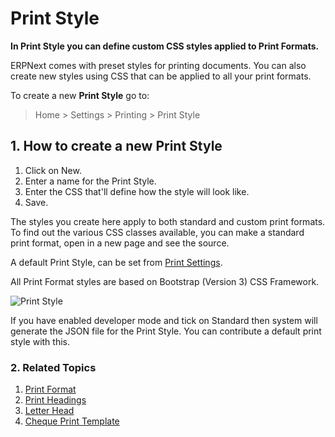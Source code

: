 <!-- add-breadcrumbs -->
# Print Style

**In Print Style you can define custom CSS styles applied to Print Formats.**

ERPNext comes with preset styles for printing documents. You can also create new styles using CSS that can be applied to all your print formats.

To create a new **Print Style** go to:

> Home > Settings > Printing > Print Style

## 1. How to create a new Print Style
1. Click on New.
1. Enter a name for the Print Style.
1. Enter the CSS that'll define how the style will look like.
1. Save.

The styles you create here apply to both standard and custom print formats. To find out the various CSS classes available, you can make a standard print format, open in a new page and see the source.

A default Print Style, can be set from [Print Settings](/docs/user/manual/en/setting-up/print/print-settings).

All Print Format styles are based on Bootstrap (Version 3) CSS Framework.

<img class="screenshot" alt="Print Style" src="{{docs_base_url}}/assets/img/setup/print/print-style.png">

If you have enabled developer mode and tick on Standard then system will generate the JSON file for the Print Style. You can contribute a default print style with this.

### 2. Related Topics
1. [Print Format](/docs/user/manual/en/setting-up/print/print-format)
1. [Print Headings](/docs/user/manual/en/setting-up/print/print-headings)
1. [Letter Head](/docs/user/manual/en/setting-up/print/letter-head)
1. [Cheque Print Template](/docs/user/manual/en/setting-up/print/cheque-print-template)
